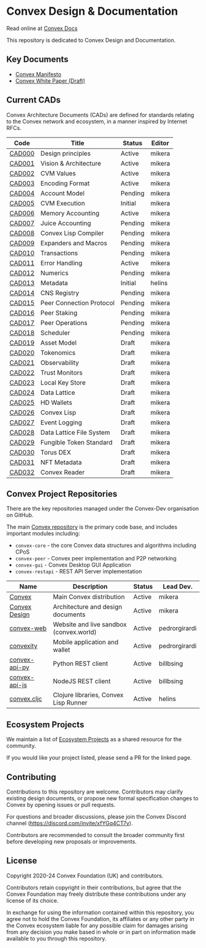 # Convex Design & Documentation

Read online at [Convex Docs](https://docs.convex.world)

This repository is dedicated to Convex Design and Documentation.

## Key Documents

- [Convex Manifesto](papers/manifesto.md)
- [Convex White Paper (Draft)](papers/convex-whitepaper.md)

## Current CADs

Convex Architecture Documents (CADs) are defined for standards relating to the Convex network and ecosystem, in a manner inspired by Internet RFCs.

| Code                             | Title                            | Status     | Editor
| ------------------               | -------------------------------- | ---------- | -----------
| [CAD000](docs/cad/000_principles)     | Design principles                | Active     | mikera
| [CAD001](docs/cad/001_arch)           | Vision & Architecture            | Active     | mikera
| [CAD002](docs/cad/002_values)         | CVM Values                       | Active     | mikera
| [CAD003](docs/cad/003_encoding)       | Encoding Format                  | Active     | mikera
| [CAD004](docs/cad/004_accounts)       | Account Model                    | Pending    | mikera
| [CAD005](docs/cad/005_cvmex)          | CVM Execution                    | Initial    | mikera
| [CAD006](docs/cad/006_memory)         | Memory Accounting                | Active     | mikera
| [CAD007](docs/cad/007_juice)          | Juice Accounting                 | Pending    | mikera
| [CAD008](docs/cad/008_compiler)       | Convex Lisp Compiler             | Pending    | mikera
| [CAD009](docs/cad/009_expanders)      | Expanders and Macros             | Pending    | mikera
| [CAD010](docs/cad/010_transactions)   | Transactions                     | Pending    | mikera
| [CAD011](docs/cad/011_errors)         | Error Handling                   | Active     | mikera
| [CAD012](docs/cad/012_numerics)       | Numerics                         | Pending    | mikera
| [CAD013](docs/cad/013_metadata)       | Metadata                         | Initial    | helins
| [CAD014](docs/cad/014_cns)            | CNS Registry                     | Pending    | mikera
| [CAD015](docs/cad/015_peercomms)      | Peer Connection Protocol         | Pending    | mikera
| [CAD016](docs/cad/016_peerstake)      | Peer Staking                     | Pending    | mikera
| [CAD017](docs/cad/017_peerops)        | Peer Operations                  | Pending    | mikera
| [CAD018](docs/cad/018_scheduler)      | Scheduler                        | Pending    | mikera
| [CAD019](docs/cad/019_assets)         | Asset Model                      | Draft      | mikera
| [CAD020](docs/cad/020_tokenomics)     | Tokenomics                       | Draft      | mikera
| [CAD021](docs/cad/021_observability)  | Observability                    | Draft      | mikera
| [CAD022](docs/cad/022_trustmon)       | Trust Monitors                   | Draft      | mikera
| [CAD023](docs/cad/023_keystore)       | Local Key Store                  | Draft      | mikera
| [CAD024](docs/cad/024_data_lattice)   | Data Lattice                     | Draft      | mikera
| [CAD025](docs/cad/025_wallet)         | HD Wallets                       | Draft      | mikera
| [CAD026](docs/cad/026_lisp)           | Convex Lisp                      | Draft      | mikera
| [CAD027](docs/cad/027_log)            | Event Logging                    | Draft      | mikera
| [CAD028](docs/cad/028_dlfs)           | Data Lattice File System         | Draft      | mikera
| [CAD029](docs/cad/029_fungible)       | Fungible Token Standard          | Draft      | mikera
| [CAD030](docs/cad/030_torus)          | Torus DEX                        | Draft      | mikera
| [CAD031](docs/cad/031_nft_metadata)   | NFT Metadata                     | Draft      | mikera
| [CAD032](docs/cad/032_reader)         | Convex Reader                    | Draft      | mikera

## Convex Project Repositories

There are the key repositories managed under the Convex-Dev organisation on GitHub.

The main [Convex repository](https://github.com/Convex-Dev/convex) is the primary code base, and includes important modules including:
- `convex-core` - the core Convex data structures and algorithms including CPoS
- `convex-peer` - Convex peer implementation and P2P networking
- `convex-gui` - Convex Desktop GUI Application
- `convex-restapi` - REST API Server implementation

| Name                                                         | Description                                   | Status     | Lead Dev.
| -------------                                                | --------------------------------              | ---------- | -----
| [Convex](https://github.com/Convex-Dev/convex)               | Main Convex distribution                      | Active     | mikera
| [Convex Design](https://github.com/Convex-Dev/design)        | Architecture and design documents             | Active     | mikera
| [convex-web](https://github.com/Convex-Dev/convex-web)       | Website and live sandbox (convex.world)       | Active     | pedrorgirardi
| [convexity](https://github.com/Convex-Dev/convexity)         | Mobile application and wallet                 | Active     | pedrorgirardi
| [convex-api-py](https://github.com/Convex-Dev/convex-api-py) | Python REST client                            | Active     | billbsing
| [convex-api-js](https://github.com/Convex-Dev/convex-api-js) | NodeJS REST client                            | Active     | billbsing
| [convex.cljc](https://github.com/Convex-Dev/convex.cljc)     | Clojure libraries, Convex Lisp Runner         | Active     | helins

## Ecosystem Projects

We maintain a list of [Ecosystem Projects](ecosystem/index.md) as a shared resource for the community. 

If you would like your project listed, please send a PR for the linked page.

## Contributing

Contributions to this repository are welcome. Contributors may clarify existing design documents, or propose new formal specification changes to Convex by opening issues or pull requests.

For questions and broader discussions, please join the Convex Discord channel (https://discord.com/invite/xfYGq4CT7v).

Contributors are recommended to consult the broader community first before developing new proposals or improvements.

## License

Copyright 2020-24 Convex Foundation (UK) and contributors.

Contributors retain copyright in their contributions, but agree that the Convex Foundation may freely distribute these contributions under any license of its choice.

In exchange for using the information contained within this repository, you agree not to hold the Convex Foundation, its affiliates or any other party in the Convex ecosystem liable for any possible claim for damages arising from any decision you make based in whole or in part on information made available to you through this repository.
